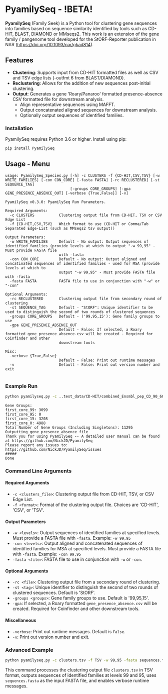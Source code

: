 # PyamilySeq - !BETA!
**PyamilySeq** (Family Seek) is a Python tool for clustering gene sequences into families based on sequence similarity identified by tools such as CD-HIT, BLAST, DIAMOND or MMseqs2.
This work is an extension of the gene family / pangenome tool developed for the StORF-Reporter publication in NAR (https://doi.org/10.1093/nar/gkad814).

## Features

- **Clustering**: Supports input from CD-HIT formatted files as well as CSV and TSV edge lists (-outfmt 6 from BLAST/DIAMOND).
- **Reclustering**: Allows for the addition of new sequences post-initial clustering.
- **Output**: Generates a gene 'Roary/Panaroo' formatted presence-absence CSV formatted file for downstream analysis.
  - Align representative sequences using MAFFT.
  - Output concatenated aligned sequences for downstream analysis.
  - Optionally output sequences of identified families.


### Installation
PyamilySeq requires Python 3.6 or higher. Install using pip:

```bash
pip install PyamilySeq
```

## Usage - Menu
```
usage: PyamilySeq_Species.py [-h] -c CLUSTERS -f {CD-HIT,CSV,TSV} [-w WRITE_FAMILIES] [-con CON_CORE] [-fasta FASTA] [-rc RECLUSTERED] [-st SEQUENCE_TAG]
                             [-groups CORE_GROUPS] [-gpa GENE_PRESENCE_ABSENCE_OUT] [-verbose {True,False}] [-v]

PyamilySeq v0.3.0: PyamilySeq Run Parameters.

Required Arguments:
  -c CLUSTERS           Clustering output file from CD-HIT, TSV or CSV Edge List
  -f {CD-HIT,CSV,TSV}   Which format to use (CD-HIT or Comma/Tab Separated Edge-List (such as MMseqs2 tsv output))

Output Parameters:
  -w WRITE_FAMILIES     Default - No output: Output sequences of identified families (provide levels at which to output "-w 99,95" - Must provide FASTA file
                        with -fasta
  -con CON_CORE         Default - No output: Output aligned and concatinated sequences of identified families - used for MSA (provide levels at which to
                        output "-w 99,95" - Must provide FASTA file with -fasta
  -fasta FASTA          FASTA file to use in conjunction with "-w" or "-con"

Optional Arguments:
  -rc RECLUSTERED       Clustering output file from secondary round of clustering
  -st SEQUENCE_TAG      Default - "StORF": Unique identifier to be used to distinguish the second of two rounds of clustered sequences
  -groups CORE_GROUPS   Default - ('99,95,15'): Gene family groups to use
  -gpa GENE_PRESENCE_ABSENCE_OUT
                        Default - False: If selected, a Roary formatted gene_presence_absence.csv will be created - Required for Coinfinder and other
                        downstream tools

Misc:
  -verbose {True,False}
                        Default - False: Print out runtime messages
  -v                    Default - False: Print out version number and exit


```
### Example Run

```bash
python pyamilyseq.py -c ..test_data/CD-HIT/combined_Ensmbl_pep_CD_90_60.clstr -f CD-HIT
```

```Calculating Groups
Gene Groups:
first_core_99: 3099
first_core_95: 0
first_core_15: 3208
first_core_0: 4988
Total Number of Gene Groups (Including Singletons): 11295
Outputting gene_presence_absence file
Thank you for using PyamilySeq -- A detailed user manual can be found at https://github.com/NickJD/PyamilySeq
Please report any issues to: https://github.com/NickJD/PyamilySeq/issues
#####
Done
```



### Command Line Arguments

#### Required Arguments
- `-c <clusters_file>`: Clustering output file from CD-HIT, TSV, or CSV Edge List.
- `-f <format>`: Format of the clustering output file. Choices are 'CD-HIT', 'CSV', or 'TSV'.

#### Output Parameters
- `-w <levels>`: Output sequences of identified families at specified levels. Must provide a FASTA file with `-fasta`. Example: `-w 99,95`
- `-con <levels>`: Output aligned and concatenated sequences of identified families for MSA at specified levels. Must provide a FASTA file with `-fasta`. Example: `-con 99,95`
- `-fasta <file>`: FASTA file to use in conjunction with `-w` or `-con`.

#### Optional Arguments
- `-rc <file>`: Clustering output file from a secondary round of clustering.
- `-st <tag>`: Unique identifier to distinguish the second of two rounds of clustered sequences. Default is 'StORF'.
- `-groups <groups>`: Gene family groups to use. Default is '99,95,15'.
- `-gpa`: If selected, a Roary formatted `gene_presence_absence.csv` will be created. Required for Coinfinder and other downstream tools.

#### Miscellaneous
- `-verbose`: Print out runtime messages. Default is `False`.
- `-v`: Print out version number and exit.

### Advanced Example

```bash
python pyamilyseq.py -c clusters.tsv -f TSV -w 99,95 -fasta sequences.fasta -verbose True
```

This command processes the clustering output file `clusters.tsv` in TSV format, outputs sequences of identified families at levels 99 and 95, uses `sequences.fasta` as the input FASTA file, and enables verbose runtime messages.
